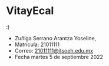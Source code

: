 # VitayEcal

:)
* Zuñiga Serrano Arantza Yoseline, 
* Matricula: 21011111
* Correo: 21011111@itsoeh.edu.mx
* Fecha martes 5 de septiembre 2022

